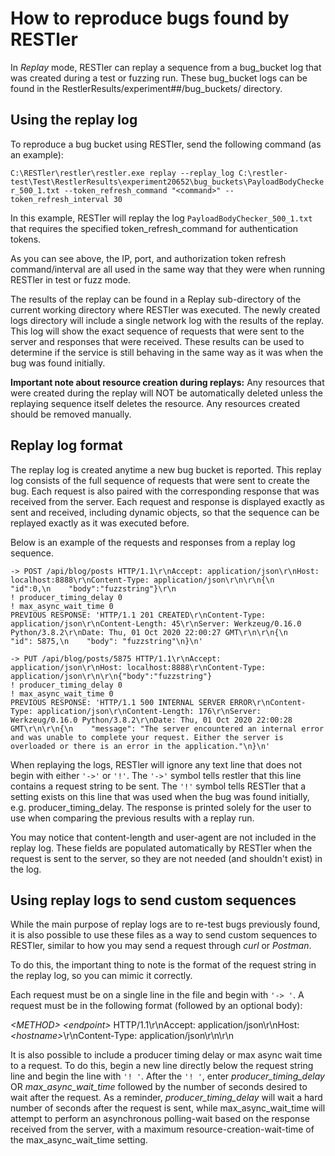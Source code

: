 # How to reproduce bugs found by RESTler

In *Replay* mode, RESTler can replay a sequence from a bug_bucket log that was created during a test or fuzzing run.  These bug_bucket logs can be found in the RestlerResults/experiment##/bug_buckets/ directory.

## Using the replay log

To reproduce a bug bucket using RESTler,
send the following command (as an example):

`C:\RESTler\restler\restler.exe replay --replay_log C:\restler-test\Test\RestlerResults\experiment20652\bug_buckets\PayloadBodyChecker_500_1.txt --token_refresh_command "<command>" --token_refresh_interval 30`

In this example, RESTler will replay the log `PayloadBodyChecker_500_1.txt` that requires the specified token_refresh_command for authentication tokens.

As you can see above,
the IP, port, and authorization token refresh command/interval are all used
in the same way that they were when running RESTler in test or fuzz mode.

The results of the replay can be found in a Replay sub-directory of the current working directory where RESTler was executed.
The newly created logs directory will include a single network log with the results of the replay.
This log will show the exact sequence of requests that were sent to the server
and responses that were received.
These results can be used to determine if the service is still behaving in the same way
as it was when the bug was found initially.

__Important note about resource creation during replays:__
Any resources that were created during the replay will NOT be automatically deleted
unless the replaying sequence itself deletes the resource.
Any resources created should be removed manually.

## Replay log format

The replay log is created anytime a new bug bucket is reported.
This replay log consists of the full sequence of requests that were sent to create the bug.
Each request is also paired with the corresponding response that was received from the server.
Each request and response is displayed exactly as sent and received, including dynamic objects,
so that the sequence can be replayed exactly as it was executed before.

Below is an example of the requests and responses from a replay log sequence.

```
-> POST /api/blog/posts HTTP/1.1\r\nAccept: application/json\r\nHost: localhost:8888\r\nContent-Type: application/json\r\n\r\n{\n    "id":0,\n    "body":"fuzzstring"}\r\n
! producer_timing_delay 0
! max_async_wait_time 0
PREVIOUS RESPONSE: 'HTTP/1.1 201 CREATED\r\nContent-Type: application/json\r\nContent-Length: 45\r\nServer: Werkzeug/0.16.0 Python/3.8.2\r\nDate: Thu, 01 Oct 2020 22:00:27 GMT\r\n\r\n{\n    "id": 5875,\n    "body": "fuzzstring"\n}\n'

-> PUT /api/blog/posts/5875 HTTP/1.1\r\nAccept: application/json\r\nHost: localhost:8888\r\nContent-Type: application/json\r\n\r\n{"body":"fuzzstring"}
! producer_timing_delay 0
! max_async_wait_time 0
PREVIOUS RESPONSE: 'HTTP/1.1 500 INTERNAL SERVER ERROR\r\nContent-Type: application/json\r\nContent-Length: 176\r\nServer: Werkzeug/0.16.0 Python/3.8.2\r\nDate: Thu, 01 Oct 2020 22:00:28 GMT\r\n\r\n{\n    "message": "The server encountered an internal error and was unable to complete your request. Either the server is overloaded or there is an error in the application."\n}\n'
```

When replaying the logs,
RESTler will ignore any text line that does not begin with either ```'->'``` or ```'!'```.
The ```'->'``` symbol tells restler that this line contains a request string to be sent.
The ```'!'``` symbol tells RESTler that a setting exists on this line that was used when the bug was found initially, e.g. producer_timing_delay.
The response is printed solely for the user to use when comparing the previous results with a replay run.

You may notice that content-length and user-agent are not included in the replay log.
These fields are populated automatically by RESTler when the request is sent to the server,
so they are not needed (and shouldn't exist) in the log.

## Using replay logs to send custom sequences
While the main purpose of replay logs are to re-test bugs previously found,
it is also possible to use these files as a way to send custom sequences to RESTler, similar to how you may send a request through *curl* or *Postman*.

To do this,
the important thing to note is the format of the request string in the replay log,
so you can mimic it correctly.

Each request must be on a single line in the file and begin with ```'-> '```.
A request must be in the following format (followed by an optional body):

_\<METHOD\>_ _\<endpoint\>_ HTTP/1.1\r\nAccept: application/json\r\nHost: _\<hostname\>_\r\nContent-Type: application/json\r\n\r\n

It is also possible to include a producer timing delay or max async wait time to a request.
 To do this, begin a new line directly below the request string line
and begin the line with ```'! '```.
After the ```'! '```,
enter *producer_timing_delay* OR *max_async_wait_time* followed by the number of seconds desired to wait after the request.
As a reminder,
*producer_timing_delay* will wait a hard number of seconds after the request is sent,
while max_async_wait_time will attempt to perform an asynchronous polling-wait based on the response received from the server,
with a maximum resource-creation-wait-time of the max_async_wait_time setting.


##